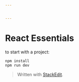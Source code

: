 ```yaml
---


---
```


<h1 id="react-essentials">React Essentials</h1>
<p>to start with a project:</p>
<pre><code>npm install
npm run dev
</code></pre>
<blockquote>
<p>Written with <a href="https://stackedit.io/">StackEdit</a>.</p>
</blockquote>

